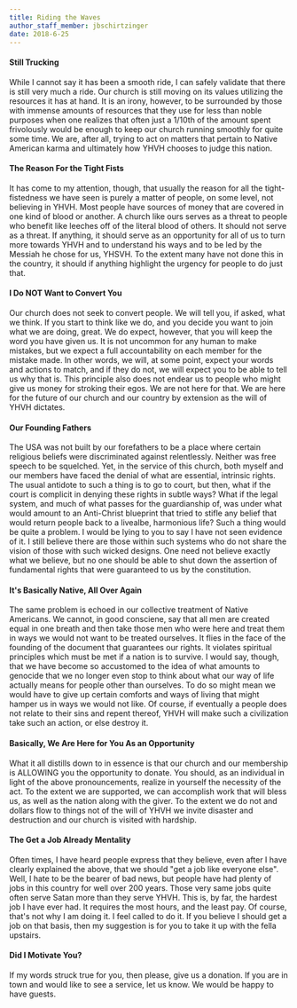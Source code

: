 ```yaml
---
title: Riding the Waves
author_staff_member: jbschirtzinger
date: 2018-6-25
---
```



#### Still Trucking

While I cannot say it has been a smooth ride, I can safely validate that there is still very much a ride. Our church is still moving on its values utilizing the resources it has at hand. It is an irony, however, to be surrounded by those with immense amounts of resources that they use for less than noble purposes when one realizes that often just a 1/10th of the amount spent frivolously would be enough to keep our church running smoothly for quite some time. We are, after all, trying to act on matters that pertain to Native American karma and ultimately how YHVH chooses to judge this nation. 


#### The Reason For the Tight Fists

It has come to my attention, though, that usually the reason for all the tight-fistedness we have seen is purely a matter of people, on some level, not believing in YHVH. Most people have sources of money that are covered in one kind of blood or another. A church like ours serves as a threat to people who benefit like leeches off of the literal blood of others. It should not serve as a threat. If anything, it should serve as an opportunity for all of us to turn more towards YHVH and to understand his ways and to be led by the Messiah he chose for us, YHSVH. To the extent many have not done this in the country, it should if anything highlight the urgency for people to do just that.

#### I Do NOT Want to Convert You

Our church does not seek to convert people. We will tell you, if asked, what we think. If you start to think like we do, and you decide you want to join what we are doing, great. We do expect, however, that you will keep the word you have given us. It is not uncommon for any human to make mistakes, but we expect a full accountability on each member for the mistake made. In other words, we will, at some point, expect your words and actions to match, and if they do not, we will expect you to be able to tell us why that is. This principle also does not endear us to people who might give us money for stroking their egos. We are not here for that. We are here for the future of our church and our country by extension as the will of YHVH dictates. 

#### Our Founding Fathers

The USA was not built by our forefathers to be a place where certain religious beliefs were discriminated against relentlessly. Neither was free speech to be squelched. Yet, in the service of this church, both myself and our members have faced the denial of what are essential, intrinsic rights. The usual antidote to such a thing is to go to court, but then, what if the court is complicit in denying these rights in subtle ways? What if the legal system, and much of what passes for the guardianship of, was under what would amount to an Anti-Christ blueprint that tried to stifle any belief that would return people back to a livealbe, harmonious life? Such a thing would be quite a problem. I would be lying to you to say I have not seen evidence of it. I still believe there are those within such systems who do not share the vision of those with such wicked designs. One need not believe exactly what we believe, but no one should be able to shut down the assertion of fundamental rights that were guaranteed to us by the constitution.

#### It's Basically Native, All Over Again

The same problem is echoed in our collective treatment of Native Americans. We cannot, in good consciene, say that all men are created equal in one breath and then take those men who were here and treat them in ways we would not want to be treated ourselves. It flies in the face of the founding of the document that guarantees our rights. It violates spiritual principles which must be met if a nation is to survive. I would say, though, that we have become so accustomed to the idea of what amounts to genocide that we no longer even stop to think about what our way of life actually means for people other than ourselves. To do so might mean we would have to give up certain comforts and ways of living that might hamper us in ways we would not like. Of course, if eventually a people does not relate to their sins and repent thereof, YHVH will make such a civilization take such an action, or else destroy it.

#### Basically, We Are Here for You As an Opportunity

What it all distills down to in essence is that our church and our membership is ALLOWING you the opportunity to donate. You should, as an individual in light of the above pronouncements, realize in yourself the necessity of the act. To the extent we are supported, we can accomplish work that will bless us, as well as the nation along with the giver. To the extent we do not and dollars flow to things not of the will of YHVH we invite disaster and destruction and our church is visited with hardship. 

#### The Get a Job Already Mentality

Often times, I have heard people express that they believe, even after I have clearly explained the above, that we should "get a job like everyone else". Well, I hate to be the bearer of bad news, but people have had plenty of jobs in this country for well over 200 years. Those very same jobs quite often serve Satan more than they serve YHVH. This is, by far, the hardest job I have ever had. It requires the most hours, and the least pay. Of course, that's not why I am doing it. I feel called to do it. If you believe I should get a job on that basis, then my suggestion is for you to take it up with the fella upstairs. 

#### Did I Motivate You?

If my words struck true for you, then please, give us a donation. If you are in town and would like to see a service, let us know. We would be happy to have guests. 

